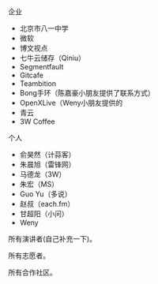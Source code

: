 
企业

* 北京市八一中学 
* 微软
* 博文视点
* 七牛云储存（Qiniu）
* Segmentfault
* Gitcafe
* Teambition
* Bong手环（陈嘉豪小朋友提供了联系方式）
* OpenXLive（Weny小朋友提供的
* 青云
* 3W Coffee

个人

* 俞昊然（计蒜客）
* 朱晨旭（雷锋网）
* 马德龙（3W）
* 朱宏（MS）
* Guo Yu（多说）
* 赵叔（each.fm）
* 甘超阳（小问）
* Weny


所有演讲者(自己补充一下)。

所有志愿者。

所有合作社区。
